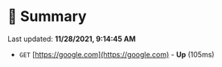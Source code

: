 # 📖 Summary
Last updated: **11/28/2021, 9:14:45 AM**

- `GET` [https://google.com](https://google.com) - **Up** (105ms)
